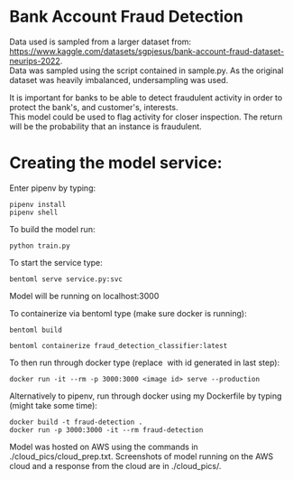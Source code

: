 # Bank Account Fraud Detection
Data used is sampled from a larger dataset from: https://www.kaggle.com/datasets/sgpjesus/bank-account-fraud-dataset-neurips-2022.  
Data was sampled using the script contained in sample.py. As the original dataset was heavily imbalanced, undersampling was used.

It is important for banks to be able to detect fraudulent activity in order to protect the bank's, and customer's, interests.  
This model could be used to flag activity for closer inspection.
The return will be the probability that an instance is fraudulent.

# Creating the model service:

Enter pipenv by typing:

	pipenv install
	pipenv shell

To build the model run:

	python train.py

To start the service type:

	bentoml serve service.py:svc

Model will be running on localhost:3000

To containerize via bentoml type (make sure docker is running):

	bentoml build

	bentoml containerize fraud_detection_classifier:latest

To then run through docker type (replace <image id> with id generated in last step):

	docker run -it --rm -p 3000:3000 <image id> serve --production

Alternatively to pipenv, run through docker using my Dockerfile by typing (might take some time):

	docker build -t fraud-detection .
	docker run -p 3000:3000 -it --rm fraud-detection

Model was hosted on AWS using the commands in ./cloud_pics/cloud_prep.txt.
Screenshots of model running on the AWS cloud and a response from the cloud are in ./cloud_pics/.
